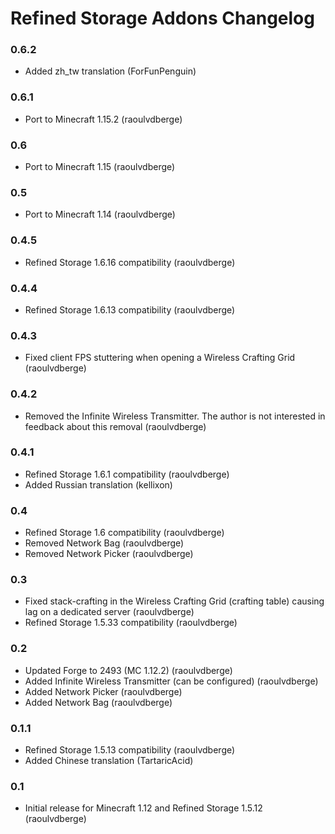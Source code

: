 # Refined Storage Addons Changelog

### 0.6.2
- Added zh_tw translation (ForFunPenguin)

### 0.6.1
- Port to Minecraft 1.15.2 (raoulvdberge)

### 0.6
- Port to Minecraft 1.15 (raoulvdberge)

### 0.5
- Port to Minecraft 1.14 (raoulvdberge)

### 0.4.5
- Refined Storage 1.6.16 compatibility (raoulvdberge)

### 0.4.4
- Refined Storage 1.6.13 compatibility (raoulvdberge)

### 0.4.3
- Fixed client FPS stuttering when opening a Wireless Crafting Grid (raoulvdberge)

### 0.4.2
- Removed the Infinite Wireless Transmitter. The author is not interested in feedback about this removal (raoulvdberge)

### 0.4.1
- Refined Storage 1.6.1 compatibility (raoulvdberge)
- Added Russian translation (kellixon)

### 0.4
- Refined Storage 1.6 compatibility (raoulvdberge)
- Removed Network Bag (raoulvdberge)
- Removed Network Picker (raoulvdberge)

### 0.3
- Fixed stack-crafting in the Wireless Crafting Grid (crafting table) causing lag on a dedicated server (raoulvdberge)
- Refined Storage 1.5.33 compatibility (raoulvdberge)

### 0.2
- Updated Forge to 2493 (MC 1.12.2) (raoulvdberge)
- Added Infinite Wireless Transmitter (can be configured) (raoulvdberge)
- Added Network Picker (raoulvdberge)
- Added Network Bag (raoulvdberge)

### 0.1.1
- Refined Storage 1.5.13 compatibility (raoulvdberge)
- Added Chinese translation (TartaricAcid)

### 0.1
- Initial release for Minecraft 1.12 and Refined Storage 1.5.12 (raoulvdberge)
